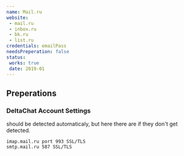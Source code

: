 ```yaml
---
name: Mail.ru
website:
 - mail.ru 
 - inbox.ru
 - bk.ru
 - list.ru
credentials: emailPass
needsPreperation: false
status:
 works: true
 date: 2019-01
---
```


## Preperations

### DeltaChat Account Settings
should be detected automaticaly, but here there are if they don't get detected.
```
imap.mail.ru port 993 SSL/TLS
smtp.mail.ru 587 SSL/TLS 
```